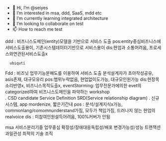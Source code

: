 - 👋 Hi, I’m @seiyes
- 👀 I’m interested in msa, ddd, SaaS, mdd etc
- 🌱 I’m currently learning integrated architecture
- 💞️ I’m looking to collaborate on test
- 📫 How to reach me test

<!---
seiyes/seiyes is a ✨ special ✨ repository because its `README.md` (this file) appears on your GitHub profile.
You can click the Preview link to take a look at your changes.
--->

ddd : 비즈니스도메인(entity)모델을 기반으로 서비스 도출
      pos:entity중심비즈니스에 서비스도출용이, 기존시스템데이터기반으로 서비스용이
      dis:현업과 소통어려움, 프로세스와연관된서비스도출x
      
      ubiquti
      
      
Fdd : 비즈닛 업무기능분해도를 이용하여 서비스 도출 
      분석설계자가 초아작성공유, asis존재, 대규모유리 
      pos:범위누락없음, 현업없이도가능, 대규모인원가능
      dis:현장목소리반영x, 비즈니스목적도출x, 
eventStorming: 업무전문가에의한 evet의 categorized하여 비즈니스도메인을 파악하는 workshop  
   . CSD candidate Service Definition SRD(Service relationship diagram)
   . 신규시스템, app mordenize, 짧은기간내
     pos : 분석/설계지식x가능, commonlang/comomnunderstand가짐, 모두가 책임가짐, 드러나지 않는 현업의 realvoice
     dis : 미참여인원설득어려움, 100%커버가 안됨
     

msa 서비스분리기중
업무중심
확장성/장애대응독립성/배포
변경가능성/성능
트랜잭션과일관성
최적의 기술
조직


